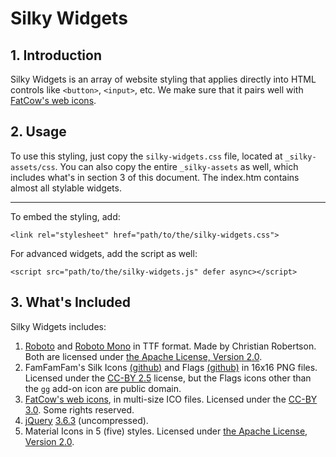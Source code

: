Silky Widgets
=============

## 1. Introduction

Silky Widgets is an array of website styling that applies directly into HTML controls like ``<button>``, ``<input>``, etc.
We make sure that it pairs well with [FatCow's web icons](https://www.fatcow.com/free-icons).

## 2. Usage

To use this styling, just copy the ``silky-widgets.css`` file, located at ``_silky-assets/css``. You can also copy the entire ``_silky-assets`` as well, which includes what's in section 3 of this document. The index.htm contains almost all stylable widgets.

----------------------------------------------------------------------------------------------------

To embed the styling, add:
```
<link rel="stylesheet" href="path/to/the/silky-widgets.css">
```
For advanced widgets, add the script as well:
```
<script src="path/to/the/silky-widgets.js" defer async></script>
```

## 3. What's Included

Silky Widgets includes:

1. [Roboto](https://fonts.google.com/specimen/Roboto?query=roboto) and [Roboto Mono](https://fonts.google.com/specimen/Roboto+Mono?query=roboto) in TTF format. Made by Christian Robertson. Both are licensed under [the Apache License, Version 2.0](https://www.apache.org/licenses/LICENSE-2.0.html).
2. FamFamFam's Silk Icons [(github)](https://github.com/legacy-icons/famfamfam-silk) and Flags [(github)](https://github.com/legacy-icons/famfamfam-flags) in 16x16 PNG files. Licensed under the [CC-BY 2.5](http://creativecommons.org/licenses/by/2.5/) license, but the Flags icons other than the ``gg`` add-on icon are public domain.
3. [FatCow's web icons](https://www.fatcow.com/free-icons), in multi-size ICO files. Licensed under the [CC-BY 3.0](http://creativecommons.org/licenses/by/3.0/us/). Some rights reserved.
4. [jQuery](https://www.jquery.com/) [3.6.3](https://code.jquery.com/jquery-3.6.3.js) (uncompressed).
5. Material Icons in 5 (five) styles. Licensed under [the Apache License, Version 2.0](https://www.apache.org/licenses/LICENSE-2.0.html).
